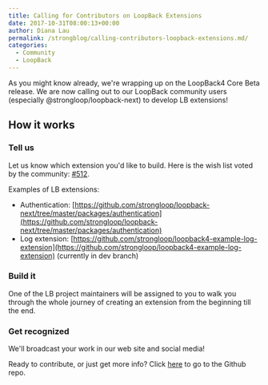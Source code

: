 ```yaml
---
title: Calling for Contributors on LoopBack Extensions
date: 2017-10-31T08:00:13+00:00
author: Diana Lau
permalink: /strongblog/calling-contributors-loopback-extensions.md/
categories:
  - Community
  - LoopBack
---
```


As you might know already, we're wrapping up on the LoopBack4 Core Beta release.  We are now calling out to our LoopBack community users (especially @strongloop/loopback-next) to develop LB extensions!
 
## How it works ##

### Tell us ###

Let us know which extension you'd like to build.  Here is the wish list voted by the community: [#512](https://github.com/strongloop/loopback-next/issues/512).
<!--more-->
Examples of LB extensions:
- Authentication: [https://github.com/strongloop/loopback-next/tree/master/packages/authentication](https://github.com/strongloop/loopback-next/tree/master/packages/authentication)
- Log extension: [https://github.com/strongloop/loopback4-example-log-extension](https://github.com/strongloop/loopback4-example-log-extension) (currently in dev branch)

### Build it ###

One of the LB project maintainers will be assigned to you to walk you through the whole journey of creating an extension from the beginning till the end.

### Get recognized ###

We'll broadcast your work in our web site and social media!
 
Ready to contribute, or just get more info? Click [here](https://github.com/strongloop/loopback-next/issues/647) to go to the Github repo.

